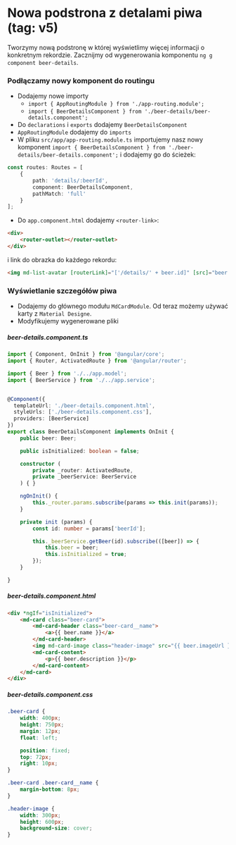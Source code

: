 # Nowa podstrona z detalami piwa (tag: v5)

Tworzymy nową podstronę w której wyświetlimy więcej informacji o konkretnym rekordzie. Zacznijmy od wygenerowania komponentu ```ng g component beer-details```.

### Podłączamy nowy komponent do routingu
* Dodajemy nowe importy
    * ```import { AppRoutingModule } from './app-routing.module';```
    * ```import { BeerDetailsComponent } from './beer-details/beer-details.component';```
* Do ```declarations``` i ```exports``` dodajemy ```BeerDetailsComponent```
* ```AppRoutingModule``` dodajemy do ```imports```
* W pliku ```src/app/app-routing.module.ts``` importujemy nasz nowy komponent ```import { BeerDetailsComponent } from './beer-details/beer-details.component';``` i dodajemy go do ścieżek:
```ts
const routes: Routes = [
    {
        path: 'details/:beerId',
        component: BeerDetailsComponent,
        pathMatch: 'full'
    }
];
```
* Do ```app.component.html``` dodajemy ```<router-link>```:
```html
<div>
    <router-outlet></router-outlet>
</div>
```
i link do obrazka do każdego rekordu:
```html
<img md-list-avatar [routerLink]="['/details/' + beer.id]" [src]="beer.imageUrl" />
```

### Wyświetlanie szczegółów piwa

* Dodajemy do głównego modułu ```MdCardModule```. Od teraz możemy używać karty z ```Material Designe```.
* Modyfikujemy wygenerowane pliki

##### beer-details.component.ts
```ts
import { Component, OnInit } from '@angular/core';
import { Router, ActivatedRoute } from '@angular/router';

import { Beer } from './../app.model';
import { BeerService } from './../app.service';


@Component({
  templateUrl: './beer-details.component.html',
  styleUrls: ['./beer-details.component.css'],
  providers: [BeerService]
})
export class BeerDetailsComponent implements OnInit {
    public beer: Beer;

    public isInitialized: boolean = false;

    constructor (
        private _router: ActivatedRoute,
        private _beerService: BeerService
    ) { }

    ngOnInit() {
        this._router.params.subscribe(params => this.init(params));
    }

    private init (params) {
        const id: number = params['beerId'];

        this._beerService.getBeer(id).subscribe(([beer]) => {
            this.beer = beer;
            this.isInitialized = true;
        });
    }

}
```

##### beer-details.component.html
```html
<div *ngIf="isInitialized">
    <md-card class="beer-card">
        <md-card-header class="beer-card__name">
            <a>{{ beer.name }}</a>
        </md-card-header>
        <img md-card-image class="header-image" src="{{ beer.imageUrl }}">
        <md-card-content>
            <p>{{ beer.description }}</p>
        </md-card-content>
    </md-card>
</div>
```

##### beer-details.component.css
```css
.beer-card {
    width: 400px;
    height: 750px;
    margin: 12px;
    float: left;

    position: fixed;
    top: 72px;
    right: 10px;
}

.beer-card .beer-card__name {
    margin-bottom: 8px;
}

.header-image {
    width: 300px;
    height: 600px;
    background-size: cover;
}
```